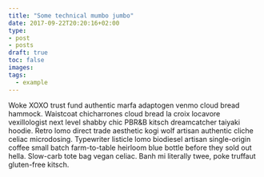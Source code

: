 ```yaml
---
title: "Some technical mumbo jumbo"
date: 2017-09-22T20:20:16+02:00
type:
- post
- posts
draft: true
toc: false
images:
tags:
  - example
---
```

Woke XOXO trust fund authentic marfa adaptogen venmo cloud bread hammock. Waistcoat chicharrones cloud bread la croix locavore vexillologist next level shabby chic PBR&B kitsch dreamcatcher taiyaki hoodie. Retro lomo direct trade aesthetic kogi wolf artisan authentic cliche celiac microdosing. Typewriter listicle lomo biodiesel artisan single-origin coffee small batch farm-to-table heirloom blue bottle before they sold out hella. Slow-carb tote bag vegan celiac. Banh mi literally twee, poke truffaut gluten-free kitsch.
